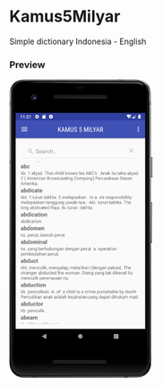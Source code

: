 # Kamus5Milyar
Simple dictionary Indonesia - English

### Preview
<img src="https://github.com/IrfanNawawi/Kamus5Milyar/blob/master/kamus.png" width=256 />&nbsp;
